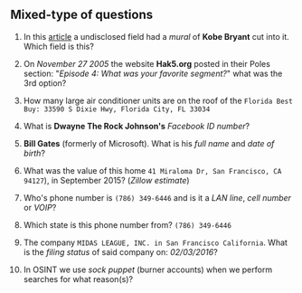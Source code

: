 ## Mixed-type of questions


1.  In this [article](https://patch.com/california/pleasanton/kobe-bryant-honored-115-foot-tribute-pleasanton-field) a undisclosed field had a _mural_ of __Kobe Bryant__ cut into it. Which field is this?

2.  On _November 27 2005_ the website __Hak5.org__ posted in their Poles section: "_Episode 4: What was your favorite segment?_" what was the 3rd option?

3.  How many large air conditioner units are on the roof of the `Florida Best Buy: 33590 S Dixie Hwy, Florida City, FL 33034`

4.  What is __Dwayne The Rock Johnson's__ _Facebook ID number_?

5.  __Bill Gates__ (formerly of Microsoft). What is his _full name_ and _date of birth_?

6.  What was the value of this home `41 Miraloma Dr, San Francisco, CA 94127`), in September 2015? (_Zillow estimate_)

7.  Who's phone number is `(786) 349-6446` and is it a _LAN line_, _cell number_ or _VOIP_?

8.  Which state is this phone number from? `(786) 349-6446`

9.  The company `MIDAS LEAGUE, INC. in San Francisco California`. What is the _filing status_ of said company on: _02/03/2016_?

10. In OSINT we use _sock puppet_ (burner accounts) when we perform searches for what reason(s)?

